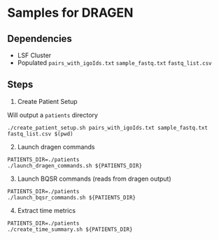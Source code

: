 # Samples for DRAGEN

## Dependencies
* LSF Cluster
* Populated `pairs_with_igoIds.txt` `sample_fastq.txt` `fastq_list.csv` 

## Steps
1) Create Patient Setup

Will output a `patients` directory
```
./create_patient_setup.sh pairs_with_igoIds.txt sample_fastq.txt fastq_list.csv $(pwd)
```

2) Launch dragen commands
```
PATIENTS_DIR=./patients
./launch_dragen_commands.sh ${PATIENTS_DIR} 
```

3) Launch BQSR commands (reads from dragen output)
```
PATIENTS_DIR=./patients
./launch_bqsr_commands.sh ${PATIENTS_DIR}
```

4) Extract time metrics
```
PATIENTS_DIR=./patients
./create_time_summary.sh ${PATIENTS_DIR}
```
